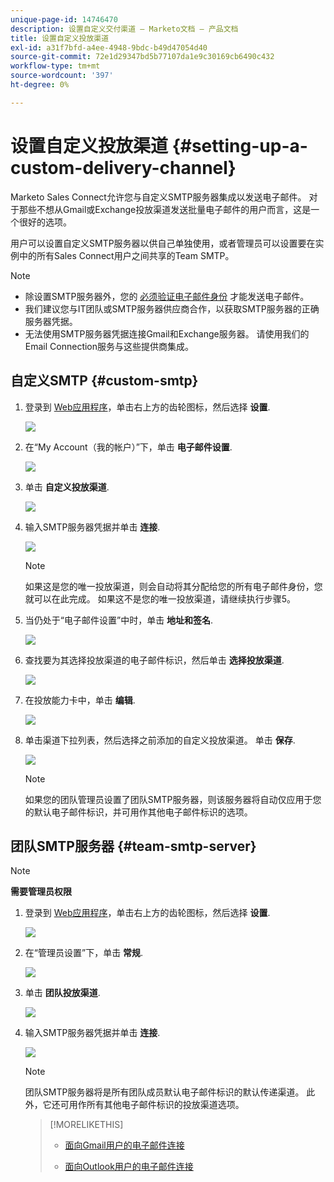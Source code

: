 ```yaml
---
unique-page-id: 14746470
description: 设置自定义交付渠道 — Marketo文档 — 产品文档
title: 设置自定义投放渠道
exl-id: a31f7bfd-a4ee-4948-9bdc-b49d47054d40
source-git-commit: 72e1d29347bd5b77107da1e9c30169cb6490c432
workflow-type: tm+mt
source-wordcount: '397'
ht-degree: 0%

---
```


# 设置自定义投放渠道 {#setting-up-a-custom-delivery-channel}

Marketo Sales Connect允许您与自定义SMTP服务器集成以发送电子邮件。 对于那些不想从Gmail或Exchange投放渠道发送批量电子邮件的用户而言，这是一个很好的选项。

用户可以设置自定义SMTP服务器以供自己单独使用，或者管理员可以设置要在实例中的所有Sales Connect用户之间共享的Team SMTP。

>[!NOTE]
>
>* 除设置SMTP服务器外，您的 [必须验证电子邮件身份](/help/marketo/product-docs/marketo-sales-connect/getting-started/email-settings/verify-your-email.md) 才能发送电子邮件。
>* 我们建议您与IT团队或SMTP服务器供应商合作，以获取SMTP服务器的正确服务器凭据。
>* 无法使用SMTP服务器凭据连接Gmail和Exchange服务器。 请使用我们的Email Connection服务与这些提供商集成。


## 自定义SMTP {#custom-smtp}

1. 登录到 [Web应用程序](https://toutapp.com/login)，单击右上方的齿轮图标，然后选择 **设置**.

   ![](assets/setting-up-a-custom-delivery-channel-1.png)

1. 在“My Account（我的帐户）”下，单击 **电子邮件设置**.

   ![](assets/setting-up-a-custom-delivery-channel-2.png)

1. 单击 **自定义投放渠道**.

   ![](assets/setting-up-a-custom-delivery-channel-3.png)

1. 输入SMTP服务器凭据并单击 **连接**.

   ![](assets/setting-up-a-custom-delivery-channel-4.png)

   >[!NOTE]
   >
   >如果这是您的唯一投放渠道，则会自动将其分配给您的所有电子邮件身份，您就可以在此完成。 如果这不是您的唯一投放渠道，请继续执行步骤5。

1. 当仍处于“电子邮件设置”中时，单击 **地址和签名**.

   ![](assets/setting-up-a-custom-delivery-channel-5.png)

1. 查找要为其选择投放渠道的电子邮件标识，然后单击 **选择投放渠道**.

   ![](assets/setting-up-a-custom-delivery-channel-6.png)

1. 在投放能力卡中，单击 **编辑**.

   ![](assets/setting-up-a-custom-delivery-channel-7.png)

1. 单击渠道下拉列表，然后选择之前添加的自定义投放渠道。 单击 **保存**.

   ![](assets/setting-up-a-custom-delivery-channel-8.png)

   >[!NOTE]
   >
   >如果您的团队管理员设置了团队SMTP服务器，则该服务器将自动仅应用于您的默认电子邮件标识，并可用作其他电子邮件标识的选项。

## 团队SMTP服务器 {#team-smtp-server}

>[!NOTE]
>
>**需要管理员权限**

1. 登录到 [Web应用程序](https://toutapp.com/login)，单击右上方的齿轮图标，然后选择 **设置**.

   ![](assets/setting-up-a-custom-delivery-channel-9.png)

1. 在“管理员设置”下，单击 **常规**.

   ![](assets/setting-up-a-custom-delivery-channel-10.png)

1. 单击 **团队投放渠道**.

   ![](assets/setting-up-a-custom-delivery-channel-11.png)

1. 输入SMTP服务器凭据并单击 **连接**.

   ![](assets/setting-up-a-custom-delivery-channel-12.png)

   >[!NOTE]
   >
   >团队SMTP服务器将是所有团队成员默认电子邮件标识的默认传递渠道。 此外，它还可用作所有其他电子邮件标识的投放渠道选项。

   >[!MORELIKETHIS]
   >
   >* [面向Gmail用户的电子邮件连接](/help/marketo/product-docs/marketo-sales-connect/email-plugins/gmail/email-connection-for-gmail-users.md)
   >
   >* [面向Outlook用户的电子邮件连接](/help/marketo/product-docs/marketo-sales-connect/email-plugins/msc-for-outlook/email-connection-for-outlook-users.md)

